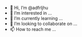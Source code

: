 - 👋 Hi, I’m @adfrljhu
- 👀 I’m interested in ...
- 🌱 I’m currently learning ...
- 💞️ I’m looking to collaborate on ...
- 📫 How to reach me ...

<!---
adfrljhu/adfrljhu is a ✨ special ✨ repository because its `README.md` (this file) appears on your GitHub profile.
You can click the Preview link to take a look at your changes.
--->
